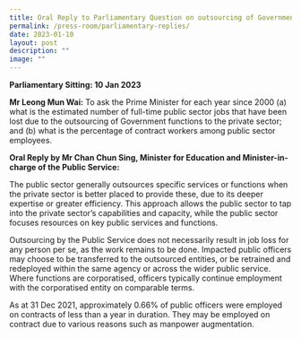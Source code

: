 ```yaml
---
title: Oral Reply to Parliamentary Question on outsourcing of Government functions
permalink: /press-room/parliamentary-replies/
date: 2023-01-10
layout: post
description: ""
image: ""
---
```

**Parliamentary Sitting: 10 Jan 2023**  
  
**Mr Leong Mun Wai:** To ask the Prime Minister for each year since 2000 (a) what is the estimated number of full-time public sector jobs that have been lost due to the outsourcing of Government functions to the private sector; and (b) what is the percentage of contract workers among public sector employees.  
  
**Oral Reply by Mr Chan Chun Sing, Minister for Education and Minister-in-charge of the Public Service:**  
  
The public sector generally outsources specific services or functions when the private sector is better placed to provide these, due to its deeper expertise or greater efficiency. This approach allows the public sector to tap into the private sector’s capabilities and capacity, while the public sector focuses resources on key public services and functions.  
  
Outsourcing by the Public Service does not necessarily result in job loss for any person per se, as the work remains to be done. Impacted public officers may choose to be transferred to the outsourced entities, or be retrained and redeployed within the same agency or across the wider public service. Where functions are corporatised, officers typically continue employment with the corporatised entity on comparable terms.   
  
As at 31 Dec 2021, approximately 0.66% of public officers were employed on contracts of less than a year in duration. They may be employed on contract due to various reasons such as manpower augmentation.